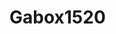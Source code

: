 # Gabox1520

<!--
**Gabox1520/Gabox1520** is a ✨ _special_ ✨ repository because its `README.md` (this file) appears on your GitHub profile.

<img src="https://i.makeagif.com/media/4-07-2021/huzntj.gif](https://www.google.com/url?sa=i&url=https%3A%2F%2Ftenor.com%2Fsearch%2Fcristiano-ronaldo-gifs&psig=AOvVaw0xpstaNxU94iigW9bv4uJk&ust=1746818821372000&source=images&cd=vfe&opi=89978449&ved=0CBMQjRxqFwoTCKCn9rTNlI0DFQAAAAAdAAAAABAE" style="height: 100% , width:100%">
<h1 align="center">yepaaaaaaaaa 👋, Me llamo chiquii (Gabriel Ramírez)</h1>
<h3 align="center">Estoy en el ultimo año del CCCSP (Colegio Científico Costarricense sede San Pedro). Me interesa jugar volleyball, jugar valorant y pasar tiempo con mis amigos.</h3>

---

- 🔭 I’m currently working on CCCSP

- 🌱 I’m currently learning sciences and technology

- 📫 How to reach me +506 8552-2582

---

<h1 align="center">CONTACTS/SKILLS</h1>

<p align="center"><img src="https://img.shields.io/badge/Gmail-D14836?style=for-the-badge&logo=gmail&logoColor=white" style="height: 4rem"/>
<img src="https://img.shields.io/badge/WhatsApp-25D366?style=for-the-badge&logo=whatsapp&logoColor=white" style="height:4rem; background-color:white"/>
<img src="https://img.shields.io/badge/WeChat-07C160?style=for-the-badge&logo=wechat&logoColor=white" style="height: 4rem; background-color:white"/>
<img src="https://img.shields.io/badge/GitHub-100000?style=for-the-badge&logo=github&logoColor=white" style="height: 4rem; background-color:white"/>
<img src="https://img.shields.io/badge/Instagram-E4405F?style=for-the-badge&logo=instagram&logoColor=whit" style="height: 4rem; background-color:white"/>
<img src="https://img.shields.io/badge/Python-3776AB?style=for-the-badge&logo=python&logoColor=white" style="height: 4rem"/>
<img src="https://img.shields.io/badge/HTML-239120?style=for-the-badge&logo=html5&logoColor=white" style="height: 4rem"/>

---

<h1 align="center">STATS</h1>

<p align="center"> <img src="https://komarev.com/ghpvc/?username=Jyin28" alt="ravisolanki" /> </p>

<p align="center">&nbsp;<img align="center" src="https://github-readme-stats.vercel.app/api?username=Jyin28&theme=gotham&show_icons=true" />

<img align="center" src="http://github-readme-streak-stats.herokuapp.com?user=Jyin28&theme=gotham&hide_border=true&date_format=M%20j%5B%2C%20Y%5D" /> </p>
